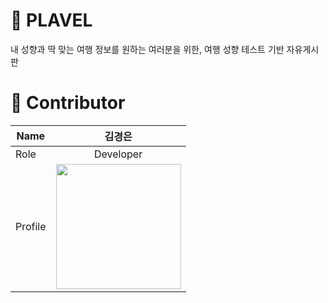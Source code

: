 # 🚀 PLAVEL
내 성향과 딱 맞는 여행 정보를 원하는 여러분을 위한, 여행 성향 테스트 기반 자유게시판 

# 👥 Contributor
| Name          | 김경은 | 
| ------------- | :---------------------------------: | 
| Role |Developer| 
| Profile | <img src="https://github.com/sm-solux/28th_2_High5ive_Plavel_Back/assets/102468718/bbb4cf4e-3a5e-451c-a2db-9c3371aeb3bd"  width="200"/> |
